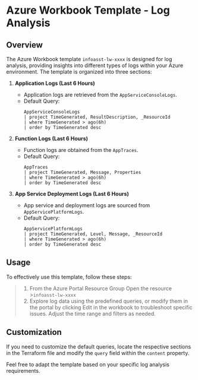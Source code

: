 # Azure Workbook Template - Log Analysis

## Overview

The Azure Workbook template `infoasst-lw-xxxx` is designed for log analysis, providing insights into different types of logs within your Azure environment. The template is organized into three sections:

1. **Application Logs (Last 6 Hours)**

   - Application logs are retrieved from the `AppServiceConsoleLogs`.
   - Default Query:
     ```kql
     AppServiceConsoleLogs
     | project TimeGenerated, ResultDescription, _ResourceId
     | where TimeGenerated > ago(6h)
     | order by TimeGenerated desc
     ```

2. **Function Logs (Last 6 Hours)**

   - Function logs are obtained from the `AppTraces`.
   - Default Query:
     ```kql
     AppTraces
     | project TimeGenerated, Message, Properties
     | where TimeGenerated > ago(6h)
     | order by TimeGenerated desc
     ```

3. **App Service Deployment Logs (Last 6 Hours)**
   - App service and deployment logs are sourced from `AppServicePlatformLogs`.
   - Default Query:
     ```kql
     AppServicePlatformLogs
     | project TimeGenerated, Level, Message, _ResourceId
     | where TimeGenerated > ago(6h)
     | order by TimeGenerated desc
     ```

## Usage

To effectively use this template, follow these steps:

> 1.  From the Azure Portal Resource Group Open the resource >`infoasst-lw-xxxx`
> 2.  Explore log data using the predefined queries, or modify them in the portal by clicking Edit in the workbook to troubleshoot specific issues. Adjust the time range and filters as needed.

## Customization

If you need to customize the default queries, locate the respective sections in the Terraform file and modify the `query` field within the `content` property.

Feel free to adapt the template based on your specific log analysis requirements.

